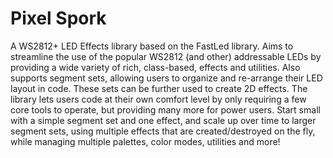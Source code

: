 # Pixel Spork

A WS2812+ LED Effects library based on the FastLed library.
Aims to streamline the use of the popular WS2812 (and other) addressable LEDs by providing a wide variety of rich, class-based, effects and utilities. Also supports segment sets, allowing users to organize and re-arrange their LED layout in code. These sets can be further used to create 2D effects. The library lets users code at their own comfort level by only requiring a few core tools to operate, but providing many more for power users. Start small with a simple segment set and one effect, and scale up over time to larger segment sets, using multiple effects that are created/destroyed on the fly, while managing multiple palettes, color modes, utilities and more!

